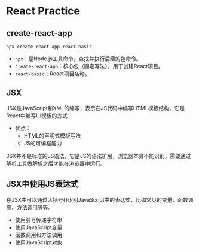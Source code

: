 # React Practice

## create-react-app
```
npx create-react-app react-basic
```
* `npx`：是Node.js工具命令，查找并执行后续的包命令。
* `create-react-app`：核心包（固定写法），用于创建React项目。
* `react-basic`：React项目名称。

## JSX
JSX是JavaScript和XML的缩写，表示在JS代码中编写HTML模板结构，它是React中编写UI模板的方式

* 优点：
    * HTML的声明式模板写法
    * JS的可编程能力

JSX并不是标准的JS语法，它是JS的语法扩展，浏览器本身不能识别，需要通过解析工具做解析之后才能在浏览器中运行。


## JSX中使用JS表达式
在JSX中可以通过大括号{}识别JavaScript中的表达式，比如常见的变量、函数调用、方法调用等等。
* 使用引号传递字符串
* 使用JavaScript变量
* 函数调用和方法调用
* 使用JavaScript对象








